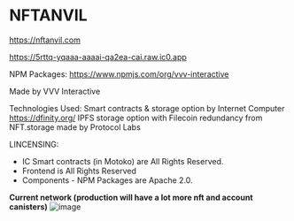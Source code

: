 # NFTANVIL 

https://nftanvil.com

https://5rttq-yqaaa-aaaai-qa2ea-cai.raw.ic0.app

NPM Packages: https://www.npmjs.com/org/vvv-interactive

Made by VVV Interactive

Technologies Used:
Smart contracts & storage option by Internet Computer https://dfinity.org/
IPFS storage option with Filecoin redundancy from NFT.storage made by Protocol Labs

LINCENSING: 
+ IC Smart contracts (in Motoko) are All Rights Reserved.
+ Frontend is All Rights Reserved
+ Components - NPM Packages are Apache 2.0.


**Current network (production will have a lot more nft and account canisters)**
![image](https://user-images.githubusercontent.com/24810/141624169-80d4bc93-cc57-48ee-b1ca-d878c8dc6f13.png)

